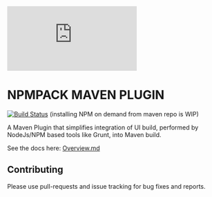 ![npm pack](http://www.fonts2u.com/generate.html?id=20432&custom=npm%20pack&size=2)

# NPMPACK MAVEN PLUGIN

[![Build Status](https://travis-ci.org/pkozelka/npmpack-maven-plugin.png?branch=master)](https://travis-ci.org/pkozelka/npmpack-maven-plugin)
(installing NPM on demand from maven repo is WIP)

A Maven Plugin that simplifies integration of UI build, performed by NodeJs/NPM based tools like Grunt, into Maven build.

See the docs here: [Overview.md](https://github.com/pkozelka/npmpack-maven-plugin/blob/master/src/site/markdown/index.md)

## Contributing

Please use pull-requests and issue tracking for bug fixes and reports.
